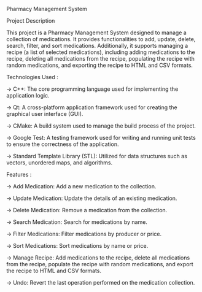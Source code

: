 Pharmacy Management System

Project Description

This project is a Pharmacy Management System designed to manage a collection of medications. It provides functionalities to add, update, delete, search, filter, and sort medications. Additionally, it supports managing a recipe (a list of selected medications), including adding medications to the recipe, deleting all medications from the recipe, populating the recipe with random medications, and exporting the recipe to HTML and CSV formats. 

Technologies Used : 

-> C++: The core programming language used for implementing the application logic.

-> Qt: A cross-platform application framework used for creating the graphical user interface (GUI).

-> CMake: A build system used to manage the build process of the project.

-> Google Test: A testing framework used for writing and running unit tests to ensure the correctness of the application.

-> Standard Template Library (STL): Utilized for data structures such as vectors, unordered maps, and algorithms.

Features : 

-> Add Medication: Add a new medication to the collection.

-> Update Medication: Update the details of an existing medication.

-> Delete Medication: Remove a medication from the collection.

-> Search Medication: Search for medications by name.

-> Filter Medications: Filter medications by producer or price.

-> Sort Medications: Sort medications by name or price.

-> Manage Recipe: Add medications to the recipe, delete all medications from the recipe, populate the recipe with random medications, and export the recipe to HTML and CSV formats.

-> Undo: Revert the last operation performed on the medication collection.
